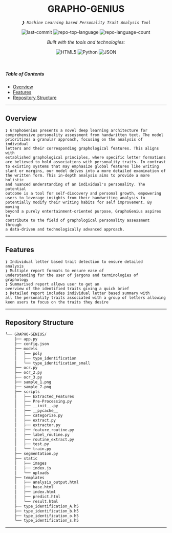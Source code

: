 <p align="center">
    <h1 align="center">GRAPHO-GENIUS</h1>
</p>
<p align="center">
    <em><code>❯ Machine Learning based Personality Trait Analysis Tool</code></em>
</p>
<p align="center">
    <!-- <img src="https://img.shields.io/github/license/jainam1314/GRAPHO-GENIUS?style=flat&logo=opensourceinitiative&logoColor=white&color=0080ff" alt="license"> -->
    <img src="https://img.shields.io/github/last-commit/jainam1314/GRAPHO-GENIUS?style=flat&logo=git&logoColor=white&color=0080ff" alt="last-commit">
    <img src="https://img.shields.io/github/languages/top/jainam1314/GRAPHO-GENIUS?style=flat&color=0080ff" alt="repo-top-language">
    <img src="https://img.shields.io/github/languages/count/jainam1314/GRAPHO-GENIUS?style=flat&color=0080ff" alt="repo-language-count">
</p>
<p align="center">
        <em>Built with the tools and technologies:</em>
</p>
<p align="center">
    <img src="https://img.shields.io/badge/HTML5-E34F26.svg?style=flat&logo=HTML5&logoColor=white" alt="HTML5">
    <img src="https://img.shields.io/badge/Python-3776AB.svg?style=flat&logo=Python&logoColor=white" alt="Python">
    <img src="https://img.shields.io/badge/JSON-000000.svg?style=flat&logo=JSON&logoColor=white" alt="JSON">
</p>

<br>

#####  Table of Contents

- [ Overview](#-overview)
- [ Features](#-features)
- [ Repository Structure](#-repository-structure)

---

##  Overview

<code>❯ GraphoGenius presents a novel deep learning architecture for comprehensive personality 
assessment from handwritten text. The model prioritizes a granular approach, focusing 
on the analysis of individual letters and their corresponding graphological features. This 
aligns with established graphological principles, where specific letter formations are 
believed to hold associations with personality traits. In contrast to existing systems that 
may emphasize global features like writing slant or margins, our model delves into a more 
detailed examination of the written form. This in-depth analysis aims to provide a more 
holistic and nuanced understanding of an individual's personality. The potential outcome 
is a tool for self-discovery and personal growth, empowering users to leverage insights 
from their handwriting analysis to potentially modify their writing habits for self
improvement. By moving beyond a purely entertainment-oriented purpose, 
GraphoGenius aspires to contribute to the field of graphological personality assessment 
through a data-driven and technologically advanced approach.</code>

---

##  Features

<code>❯ Individual letter based trait detection to ensure detailed analysis</code> 
<br>
<code>❯ Multiple report formats to ensure ease of understanding for the user of jargons and terminologies of graphology</code>
<br>
<code>❯ Summarised report allows user to get an overview of the identified traits giving a quick brief</code>
<br>
<code>❯ Detailed report includes individual letter based summary with all the personality traits associated with a group of letters allowing keen users to focus on the traits they desire</code>




---

##  Repository Structure

```sh
└── GRAPHO-GENIUS/
    ├── app.py
    ├── config.json
    ├── models
    │   ├── poly
    │   ├── type_identification
    │   └── type_identification_small
    ├── ocr.py
    ├── ocr_2.py
    ├── ocr_3.py
    ├── sample_1.png
    ├── sample_7.png
    ├── scripts
    │   ├── Extracted_Features
    │   ├── Pre-Processing.py
    │   ├── __init__.py
    │   ├── __pycache__
    │   ├── categorize.py
    │   ├── extract.py
    │   ├── extractor.py
    │   ├── feature_routine.py
    │   ├── label_routine.py
    │   ├── routine_extract.py
    │   ├── test.py
    │   └── train.py
    ├── segmentation.py
    ├── static
    │   ├── images
    │   ├── index.js
    │   └── uploads
    ├── templates
    │   ├── analysis_output.html
    │   ├── base.html
    │   ├── index.html
    │   ├── predict.html
    │   └── result.html
    ├── type_identification_A.h5
    ├── type_identification_b.h5
    ├── type_identification_o.h5
    └── type_identification_s.h5
```
---